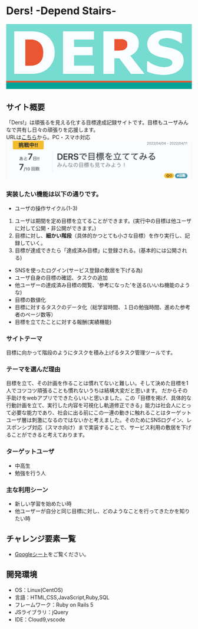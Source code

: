 # Ders! -Depend Stairs-
![Dersロゴ](/app/assets/images/ders_readme.png)
## サイト概要
「Ders!」は頑張るを見える化する目標達成記録サイトです。目標もユーザみんなで共有し日々の頑張りを応援します。<br>
URLは[こちら](http://ders.jp "トップページ | Ders")から。PC・スマホ対応
<br>
![目標カード](/app/assets/images/target_cards.png)

### 実装したい機能は以下の通りです。
- ユーザの操作サイクル(1-3)
1. ユーザは期間を定め目標を立てることができます。(実行中の目標は他ユーザに対して公開・非公開ができます。)
2. 目標に対し、**細かい階段**（具体的かつとても小さな目標）を作り実行し、記録していく。
3. 目標が達成できたら「達成済み目標」に登録される。(基本的には公開される)

- SNSを使ったログイン(サービス登録の敷居を下げる為)
- ユーザ自身の目標の確認、タスクの追加
- 他ユーザーの達成済み目標の閲覧、'参考になった'を送る(いいね機能のような)
- 目標の数値化
- 目標に対するタスクのデータ化（総学習時間、１日の勉強時間、進めた参考者のページ数等）
- 目標を立てたことに対する報酬(実績機能)

### サイトテーマ
目標に向かって階段のようにタスクを積み上げるタスク管理ツールです。

### テーマを選んだ理由
目標を立て、その計画を作ることは慣れてないと難しい。そして決めた目標を1人でコツコツ頑張ることも慣れないうちは結構大変だと思います。
だからその手助けをwebアプリでできたらいいと思いました。この「目標を掲げ、具体的な行動計画を立て、実行した内容を可視化し軌道修正できる」能力は社会人にとって必要な能力であり、社会に出る前にこの一連の動きに触れることはターゲットユーザ層は刺激になるのではないかと考えました。そのためにSNSログイン、レスポンシブ対応（スマホ向け）まで実装することで、サービス利用の敷居を下げることができると考えております。

### ターゲットユーザ
- 中高生
- 勉強を行う人

### 主な利用シーン
- 新しい学習を始めたい時
- 他ユーザーが自分と同じ目標に対し、どのようなことを行ってきたかを知りたい時

## チャレンジ要素一覧
- [Googleシート](https://docs.google.com/spreadsheets/d/1m05_g1JO88K2z_ncjIdxV7_m-uhkwuhD6ZGa9sCk_MA)をご覧ください。

## 開発環境
- OS：Linux(CentOS)
- 言語：HTML,CSS,JavaScript,Ruby,SQL
- フレームワーク：Ruby on Rails 5
- JSライブラリ：jQuery
- IDE：Cloud9,vscode
